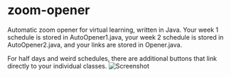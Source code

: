 # zoom-opener
Automatic zoom opener for virtual learning, written in Java. Your week 1 schedule is stored in AutoOpener1.java, your week 2 schedule is stored in AutoOpener2.java, and your links are stored in Opener.java.

For half days and weird schedules, there are additional buttons that link directly to your individual classes.
![Screenshot](https://raw.githubusercontent.com/mmiiles/zoom-opener/main/images/screenshot.png)